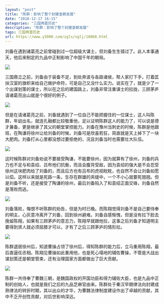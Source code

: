```yaml
---
layout: "post"
title: "陈群：影响了整个封建皇朝发展"
date: "2018-12-17 16:15"
categories: "三国两晋历史"
description: "陈群：影响了整个封建皇朝发展"
tags: 三国两晋历史
url: https://www.y5000.com/zgls/sglj/10868.html
---
```






刘备在遇到诸葛亮之前曾碰到过一位超级大谋士，但刘备生生错过了。此人本事通天，他后来制定的九品中正制影响了中国千年的朝局。

![](https://img.y5000.com/uploads/allimg/170116/1346264505-0.jpg)

三国鼎立之前，刘备由于装备不足，到处奔波与各路诸侯，帮人家打下手，打着匡扶汉室的旗帜来给自己做护命符，可是自己又没什么实力。说实在了，就是少了一个出谋划策的谋士，所以在之后的建国路上，刘备非常注重谋士的拉拢，三顾茅庐请诸葛亮出山就是个很好的例子。

![](https://img.y5000.com/uploads/allimg/170116/1346262W4-1.jpg)

但是在请诸葛亮之前，刘备就遇到了一位自己不能把握住的一位谋士，这人叫陈群，年幼出名，就连孔融都比较敬重他，足以证明陈群这人的能力了，可以说是德才兼备，更是继承了其父的朝堂掌控能力。刘备在豫州当刺史的时候，陈群是他跟班，在陶谦将徐州让给刘备的时候，刘备可是欣喜若狂，简直就是天上掉下了一块大肥肉。刘备打从心里都没想过要拒绝的，况且刘备当时也需要壮大队伍。

![](https://img.y5000.com/uploads/allimg/170116/1346262447-2.jpg)

这时候陈群对刘备劝说不要接受陶谦，不能要徐州，因为就算有了徐州，刘备的兵力也不足与和袁绍、吕布他们抗衡，而且会腹背受敌，因为袁绍的强大是不会忍受徐州这块肥肉给了刘备的，而且后方也有吕布的虎视眈眈，也自然不会让刘备如愿以偿。这样以来就是死路一条，生存在群雄的夹缝中，一个不小心就要死翘翘。但是刘备不听，还是接受了陶谦的徐州，最后刘备陷入了和袁绍正面交锋，刘备自然是落败而逃。

![](https://img.y5000.com/uploads/allimg/170116/13462645G-3.jpg)

刘备落败，悔恨不听陈群的劝告，但是为时已晚。而陈翔觉得刘备不是自己要侍奉的明主，心灰意冷离开了刘备，回到徐州避难。刘备自感惭愧，但是没有拉下脸去挽留陈翔，如果有三顾茅庐的意志力，陈翔早就跟他拉，这事之后刘备才知道明主要得到贤人就必须屈膝才可以，才有了之后三顾茅庐的情形拉。

![](https://img.y5000.com/uploads/allimg/170116/13462630C-4.jpg)

陈群退居徐州后，知道曹操占领了徐州后，得知陈群的能力后，立马重用陈翔，最后直逼任丞相。陈翔见曹操如此重用他，也是死心塌地的辅佐曹操，不管是大战出谋划策还是朝堂管束，还有治理国家方面都做出了巨大贡献。

![](https://img.y5000.com/uploads/allimg/170116/13462B502-5.jpg)

陈群一共侍奉了曹魏三朝，是魏国政权的开国功臣和得力辅佐大臣，也是九品中正制的创始人，也就是我们之后的九品芝麻官由来。陈群处于秦汉早期律法向封建成熟律法的转折时期，其以出众的才华，为曹魏法律制度建设作出了卓越的贡献，其中不乏开创性贡献，对后世影响深远。
